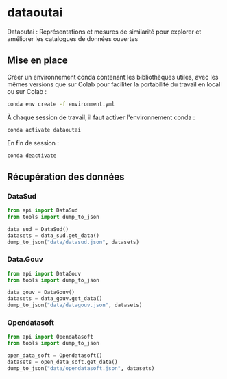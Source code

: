 # dataoutai

Dataoutai : Représentations et mesures de similarité pour explorer et améliorer les catalogues de données ouvertes

## Mise en place

Créer un environnement conda contenant les bibliothèques utiles, avec les mêmes versions que sur Colab pour faciliter la portabilité du travail en local ou sur Colab :

```sh
conda env create -f environment.yml
```

À chaque session de travail, il faut activer l'environnement conda :

```sh
conda activate dataoutai
```

En fin de session :

```sh
conda deactivate
```

## Récupération des données

### DataSud

```python
from api import DataSud
from tools import dump_to_json

data_sud = DataSud()
datasets = data_sud.get_data()
dump_to_json("data/datasud.json", datasets)
```

### Data.Gouv

```python
from api import DataGouv
from tools import dump_to_json

data_gouv = DataGouv()
datasets = data_gouv.get_data()
dump_to_json("data/datagouv.json", datasets)
```

### Opendatasoft

```python
from api import Opendatasoft
from tools import dump_to_json

open_data_soft = Opendatasoft()
datasets = open_data_soft.get_data()
dump_to_json("data/opendatasoft.json", datasets)
```